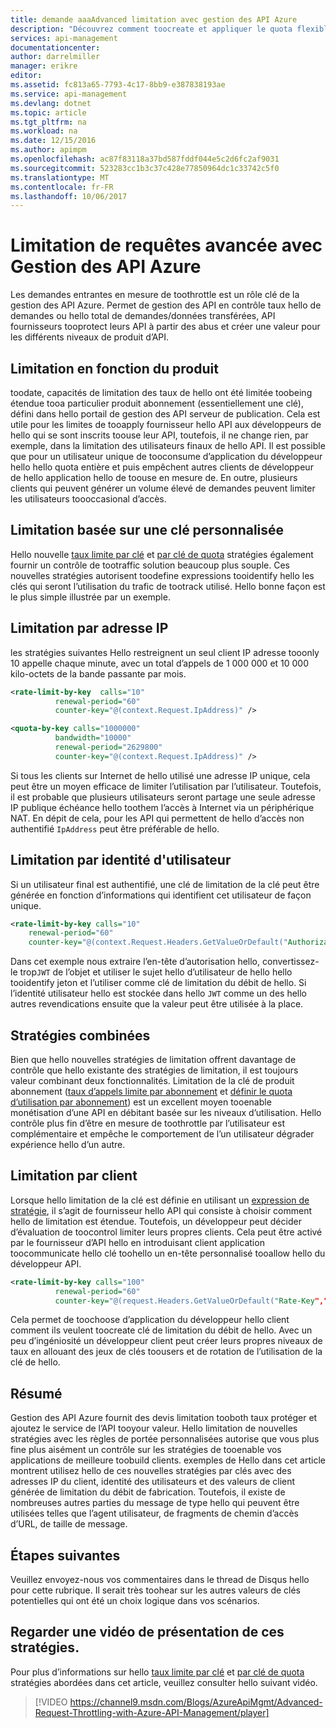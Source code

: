 ```yaml
---
title: demande aaaAdvanced limitation avec gestion des API Azure
description: "Découvrez comment toocreate et appliquer le quota flexible et stratégies de gestion des API Azure de limitation du débit."
services: api-management
documentationcenter: 
author: darrelmiller
manager: erikre
editor: 
ms.assetid: fc813a65-7793-4c17-8bb9-e387838193ae
ms.service: api-management
ms.devlang: dotnet
ms.topic: article
ms.tgt_pltfrm: na
ms.workload: na
ms.date: 12/15/2016
ms.author: apimpm
ms.openlocfilehash: ac87f83118a37bd587fddf044e5c2d6fc2af9031
ms.sourcegitcommit: 523283cc1b3c37c428e77850964dc1c33742c5f0
ms.translationtype: MT
ms.contentlocale: fr-FR
ms.lasthandoff: 10/06/2017
---
```

# <a name="advanced-request-throttling-with-azure-api-management"></a>Limitation de requêtes avancée avec Gestion des API Azure
Les demandes entrantes en mesure de toothrottle est un rôle clé de la gestion des API Azure. Permet de gestion des API en contrôle taux hello de demandes ou hello total de demandes/données transférées, API fournisseurs tooprotect leurs API à partir des abus et créer une valeur pour les différents niveaux de produit d’API.

## <a name="product-based-throttling"></a>Limitation en fonction du produit
toodate, capacités de limitation des taux de hello ont été limitée toobeing étendue tooa particulier produit abonnement (essentiellement une clé), défini dans hello portail de gestion des API serveur de publication. Cela est utile pour les limites de tooapply fournisseur hello API aux développeurs de hello qui se sont inscrits toouse leur API, toutefois, il ne change rien, par exemple, dans la limitation des utilisateurs finaux de hello API. Il est possible que pour un utilisateur unique de tooconsume d’application du développeur hello hello quota entière et puis empêchent autres clients de développeur de hello application hello de toouse en mesure de. En outre, plusieurs clients qui peuvent générer un volume élevé de demandes peuvent limiter les utilisateurs toooccasional d’accès.

## <a name="custom-key-based-throttling"></a>Limitation basée sur une clé personnalisée
Hello nouvelle [taux limite par clé](https://msdn.microsoft.com/library/azure/dn894078.aspx#LimitCallRateByKey) et [par clé de quota](https://msdn.microsoft.com/library/azure/dn894078.aspx#SetUsageQuotaByKey) stratégies également fournir un contrôle de tootraffic solution beaucoup plus souple. Ces nouvelles stratégies autorisent toodefine expressions tooidentify hello les clés qui seront l’utilisation du trafic de tootrack utilisé. Hello bonne façon est le plus simple illustrée par un exemple. 

## <a name="ip-address-throttling"></a>Limitation par adresse IP
les stratégies suivantes Hello restreignent un seul client IP adresse tooonly 10 appelle chaque minute, avec un total d’appels de 1 000 000 et 10 000 kilo-octets de la bande passante par mois. 

```xml
<rate-limit-by-key  calls="10"
          renewal-period="60"
          counter-key="@(context.Request.IpAddress)" />

<quota-by-key calls="1000000"
          bandwidth="10000"
          renewal-period="2629800"
          counter-key="@(context.Request.IpAddress)" />
```

Si tous les clients sur Internet de hello utilisé une adresse IP unique, cela peut être un moyen efficace de limiter l’utilisation par l’utilisateur. Toutefois, il est probable que plusieurs utilisateurs seront partage une seule adresse IP publique échéance hello toothem l’accès à Internet via un périphérique NAT. En dépit de cela, pour les API qui permettent de hello d’accès non authentifié `IpAddress` peut être préférable de hello.

## <a name="user-identity-throttling"></a>Limitation par identité d'utilisateur
Si un utilisateur final est authentifié, une clé de limitation de la clé peut être générée en fonction d’informations qui identifient cet utilisateur de façon unique.

```xml
<rate-limit-by-key calls="10"
    renewal-period="60"
    counter-key="@(context.Request.Headers.GetValueOrDefault("Authorization","").AsJwt()?.Subject)" />
```

Dans cet exemple nous extraire l’en-tête d’autorisation hello, convertissez-le trop`JWT` de l’objet et utiliser le sujet hello d’utilisateur de hello hello tooidentify jeton et l’utiliser comme clé de limitation du débit de hello. Si l’identité utilisateur hello est stockée dans hello `JWT` comme un des hello autres revendications ensuite que la valeur peut être utilisée à la place.

## <a name="combined-policies"></a>Stratégies combinées
Bien que hello nouvelles stratégies de limitation offrent davantage de contrôle que hello existante des stratégies de limitation, il est toujours valeur combinant deux fonctionnalités. Limitation de la clé de produit abonnement ([taux d’appels limite par abonnement](https://msdn.microsoft.com/library/azure/dn894078.aspx#LimitCallRate) et [définir le quota d’utilisation par abonnement](https://msdn.microsoft.com/library/azure/dn894078.aspx#SetUsageQuota)) est un excellent moyen tooenable monétisation d’une API en débitant basée sur les niveaux d’utilisation. Hello contrôle plus fin d’être en mesure de toothrottle par l’utilisateur est complémentaire et empêche le comportement de l’un utilisateur dégrader expérience hello d’un autre. 

## <a name="client-driven-throttling"></a>Limitation par client
Lorsque hello limitation de la clé est définie en utilisant un [expression de stratégie](https://msdn.microsoft.com/library/azure/dn910913.aspx), il s’agit de fournisseur hello API qui consiste à choisir comment hello de limitation est étendue. Toutefois, un développeur peut décider d’évaluation de toocontrol limiter leurs propres clients. Cela peut être activé par le fournisseur d’API hello en introduisant client application toocommunicate hello clé toohello un en-tête personnalisé tooallow hello du développeur API.

```xml
<rate-limit-by-key calls="100"
          renewal-period="60"
          counter-key="@(request.Headers.GetValueOrDefault("Rate-Key",""))"/>
```

Cela permet de toochoose d’application du développeur hello client comment ils veulent toocreate clé de limitation du débit de hello. Avec un peu d’ingéniosité un développeur client peut créer leurs propres niveaux de taux en allouant des jeux de clés toousers et de rotation de l’utilisation de la clé de hello.

## <a name="summary"></a>Résumé
Gestion des API Azure fournit des devis limitation tooboth taux protéger et ajoutez le service de l’API tooyour valeur. Hello limitation de nouvelles stratégies avec les règles de portée personnalisées autorise que vous plus fine plus aisément un contrôle sur les stratégies de tooenable vos applications de meilleure toobuild clients. exemples de Hello dans cet article montrent utilisez hello de ces nouvelles stratégies par clés avec des adresses IP du client, identité des utilisateurs et des valeurs de client générée de limitation du débit de fabrication. Toutefois, il existe de nombreuses autres parties du message de type hello qui peuvent être utilisées telles que l’agent utilisateur, de fragments de chemin d’accès d’URL, de taille de message.

## <a name="next-steps"></a>Étapes suivantes
Veuillez envoyez-nous vos commentaires dans le thread de Disqus hello pour cette rubrique. Il serait très toohear sur les autres valeurs de clés potentielles qui ont été un choix logique dans vos scénarios.

## <a name="watch-a-video-overview-of-these-policies"></a>Regarder une vidéo de présentation de ces stratégies.
Pour plus d’informations sur hello [taux limite par clé](https://msdn.microsoft.com/library/azure/dn894078.aspx#LimitCallRateByKey) et [par clé de quota](https://msdn.microsoft.com/library/azure/dn894078.aspx#SetUsageQuotaByKey) stratégies abordées dans cet article, veuillez consulter hello suivant vidéo.

> [!VIDEO https://channel9.msdn.com/Blogs/AzureApiMgmt/Advanced-Request-Throttling-with-Azure-API-Management/player]
> 
> 

